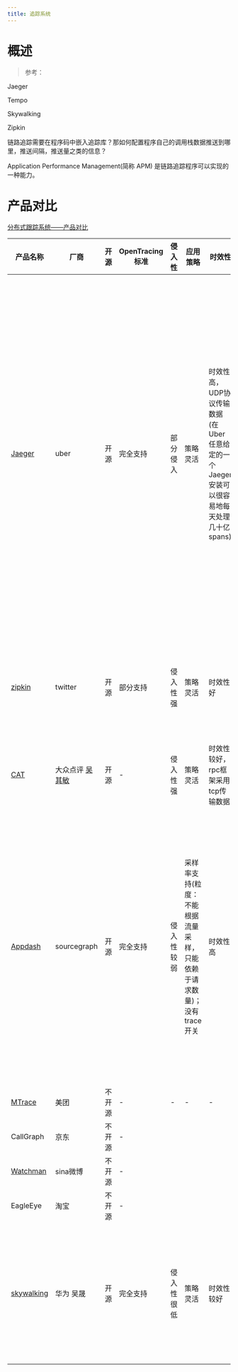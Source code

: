 ```yaml
---
title: 追踪系统
---
```


# 概述

> 参考：

Jaeger

Tempo

Skywalking

Zipkin

链路追踪需要在程序码中嵌入追踪库？那如何配置程序自己的调用栈数据推送到哪里，推送间隔，推送量之类的信息？

Application Performance Management(简称 APM) 是链路追踪程序可以实现的一种能力。

# 产品对比

[分布式跟踪系统——产品对比](https://github.com/1046102779/opentracing/blob/master/%E5%88%86%E5%B8%83%E5%BC%8F%E8%B7%9F%E8%B8%AA%E7%B3%BB%E7%BB%9F%E2%80%94%E2%80%94%E4%BA%A7%E5%93%81%E5%AF%B9%E6%AF%94.md)

| 产品名称                                                     | 厂商                                                                                                                                                                                        | 开源   | OpenTracing标准 | 侵入性     | 应用策略                                                              | 时效性                                                                                    | 决策支持                                                                        | 可视化                 | 低消耗                                                                                                                                                                                       | 延展性                                                                                                                        |
| ------------------------------------------------------------ | ------------------------------------------------------------------------------------------------------------------------------------------------------------------------------------------- | ------ | --------------- | ---------- | --------------------------------------------------------------------- | ----------------------------------------------------------------------------------------- | ------------------------------------------------------------------------------- | ---------------------- | -------------------------------------------------------------------------------------------------------------------------------------------------------------------------------------------- | ----------------------------------------------------------------------------------------------------------------------------- |
| [Jaeger](https://github.com/jaegertracing/jaeger)            | uber                                                                                                                                                                                        | 开源   | 完全支持        | 部分侵入   | 策略灵活                                                              | 时效性高， UDP协议传输数据(在Uber任意给定的一个Jaeger安装可以很容易地每天处理几十亿spans) | 决策支持较好，并且底层支持metrics指标                                           | 报表不丰富，UI比较简单 | 消耗低                                                                                                                                                                                       | jaeger比较复杂，使用框架较多，比如：rpc框架采用thrift协议，不支持pb协议之类。后端存储比较复杂。但经过uber大规模使用，延展性好 |
| [zipkin](https://github.com/openzipkin/zipkin)               | twitter                                                                                                                                                                                     | 开源   | 部分支持        | 侵入性强   | 策略灵活                                                              | 时效性好                                                                                  | 决策一般(功能单一，监控维度和监控信息不够丰富。没有告警功能)                    | 丰富的数据报表         | 系统开销小                                                                                                                                                                                   | 延展性好                                                                                                                      |
| [CAT](https://github.com/dianping/cat)                       | 大众点评 [吴其敏](http://www.infoq.com/cn/presentations/the-practice-of-open-source-distributed-monitoring-cat-system?utm_source=infoq&utm_medium=videos_homepage&utm_campaign=videos_row3) | 开源   | -               | 侵入性强   | 策略灵活                                                              | 时效性较好，rpc框架采用tcp传输数据                                                        | 决策好                                                                          | 报表丰富，满足各种需求 | 消耗较低 ， 国内很多大厂都在使用                                                                                                                                                             | -                                                                                                                             |
| [Appdash](https://github.com/sourcegraph/appdash)            | sourcegraph                                                                                                                                                                                 | 开源   | 完全支持        | 侵入性较弱 | 采样率支持(粒度：不能根据流量采样，只能依赖于请求数量)；没有trace开关 | 时效性高                                                                                  | 决策支持低                                                                      | 可视化太弱，无报表分析 | 消耗方面。不支持大规模部署, 因为appdash主要依赖于memory，虽然可以持久化到磁盘，以及内存存储支持hash存储、带有效期的map存储、以及不加限制的内存存储，前者存储量过小、后者单机内存存储无法满足 | 延展性差                                                                                                                      |
| [MTrace](https://tech.meituan.com/mt-mtrace.html)            | 美团                                                                                                                                                                                        | 不开源 | -               | -          | -                                                                     | -                                                                                         |                                                                                 |                        |                                                                                                                                                                                              |                                                                                                                               |
| CallGraph                                                    | 京东                                                                                                                                                                                        | 不开源 | -               |            |                                                                       |                                                                                           |                                                                                 |                        |                                                                                                                                                                                              |                                                                                                                               |
| [Watchman](http://www.infoq.com/cn/articles/weibo-watchman)  | sina微博                                                                                                                                                                                    | 不开源 | -               |            |                                                                       |                                                                                           |                                                                                 |                        |                                                                                                                                                                                              |                                                                                                                               |
| EagleEye                                                     | 淘宝                                                                                                                                                                                        | 不开源 | -               |            |                                                                       |                                                                                           |                                                                                 |                        |                                                                                                                                                                                              |                                                                                                                               |
| [skywalking](https://github.com/apache/incubator-skywalking) | 华为 吴晟                                                                                                                                                                                   | 开源   | 完全支持        | 侵入性很低 | 策略灵活                                                              | 时效性较好                                                                                | 由于调用链路的更细化， 但是作者在性能和追踪细粒度之间保持了比较好的平衡。决策好 | 丰富的数据报表         | 消耗较低                                                                                                                                                                                     | 延展性非常好，水平理论上无限扩展                                                                                              |
